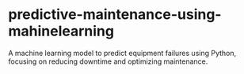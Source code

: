 # predictive-maintenance-using-mahinelearning
A machine learning model to predict equipment failures using Python, focusing on reducing downtime and optimizing maintenance.
